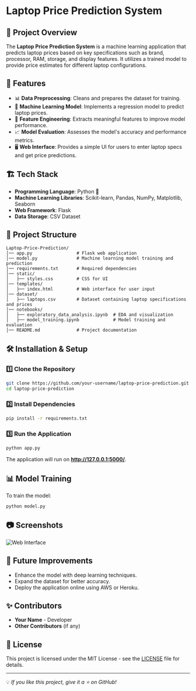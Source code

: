 # Laptop Price Prediction System

## 📌 Project Overview
The **Laptop Price Prediction System** is a machine learning application that predicts laptop prices based on key specifications such as brand, processor, RAM, storage, and display features. It utilizes a trained model to provide price estimates for different laptop configurations.

## 🚀 Features
- 📊 **Data Preprocessing**: Cleans and prepares the dataset for training.
- 🤖 **Machine Learning Model**: Implements a regression model to predict laptop prices.
- 🎯 **Feature Engineering**: Extracts meaningful features to improve model performance.
- 📈 **Model Evaluation**: Assesses the model's accuracy and performance metrics.
- 🖥️ **Web Interface**: Provides a simple UI for users to enter laptop specs and get price predictions.

## 🏗️ Tech Stack
- **Programming Language**: Python 🐍
- **Machine Learning Libraries**: Scikit-learn, Pandas, NumPy, Matplotlib, Seaborn
- **Web Framework**: Flask
- **Data Storage**: CSV Dataset

## 📁 Project Structure
```
Laptop-Price-Prediction/
│── app.py                 # Flask web application
│── model.py               # Machine learning model training and prediction
│── requirements.txt       # Required dependencies
│── static/
│   ├── styles.css         # CSS for UI
│── templates/
│   ├── index.html         # Web interface for user input
│── dataset/
│   ├── laptops.csv        # Dataset containing laptop specifications and prices
│── notebooks/
│   ├── exploratory_data_analysis.ipynb  # EDA and visualization
│   ├── model_training.ipynb             # Model training and evaluation
│── README.md              # Project documentation
```

## 🛠️ Installation & Setup
### 1️⃣ Clone the Repository
```sh
git clone https://github.com/your-username/laptop-price-prediction.git
cd laptop-price-prediction
```

### 2️⃣ Install Dependencies
```sh
pip install -r requirements.txt
```

### 3️⃣ Run the Application
```sh
python app.py
```
The application will run on **http://127.0.0.1:5000/**.

## 📊 Model Training
To train the model:
```sh
python model.py
```

## 📷 Screenshots
![Web Interface](static/screenshot.png)

## 📌 Future Improvements
- Enhance the model with deep learning techniques.
- Expand the dataset for better accuracy.
- Deploy the application online using AWS or Heroku.

## ✨ Contributors
- **Your Name** - Developer
- **Other Contributors** (if any)

## 📜 License
This project is licensed under the MIT License - see the [LICENSE](LICENSE) file for details.

---
💡 *If you like this project, give it a ⭐ on GitHub!*

